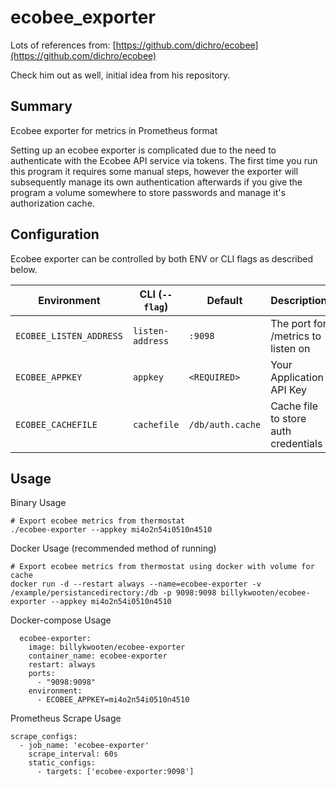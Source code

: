# ecobee_exporter

Lots of references from: [https://github.com/dichro/ecobee](https://github.com/dichro/ecobee)

Check him out as well, initial idea from his repository.

## Summary

Ecobee exporter for metrics in Prometheus format

Setting up an ecobee exporter is complicated due to the need to authenticate with the Ecobee API service via tokens.
The first time you run this program it requires some manual steps, however the exporter will subsequently manage its
own authentication afterwards if you give the program a volume somewhere to store passwords and manage it's authorization cache.

## Configuration

Ecobee exporter can be controlled by both ENV or CLI flags as described below.

| Environment        	       | CLI (`--flag`)              | Default                 	    | Description                                                                                                      |
|----------------------------|-----------------------------|---------------------------- |------------------------------------------------------------------------------------------------------------------|
| `ECOBEE_LISTEN_ADDRESS`           | `listen-address`            | `:9098`                     | The port for /metrics to listen on |
| `ECOBEE_APPKEY`                   | `appkey`                    | `<REQUIRED>`                | Your Application API Key |
| `ECOBEE_CACHEFILE`                     | `cachefile`                      | `/db/auth.cache`              | Cache file to store auth credentials |

## Usage

Binary Usage
```
# Export ecobee metrics from thermostat
./ecobee-exporter --appkey mi4o2n54i0510n4510
```

Docker Usage (recommended method of running)
```
# Export ecobee metrics from thermostat using docker with volume for cache
docker run -d --restart always --name=ecobee-exporter -v /example/persistancedirectory:/db -p 9098:9098 billykwooten/ecobee-exporter --appkey mi4o2n54i0510n4510
```

Docker-compose Usage
```
  ecobee-exporter:
    image: billykwooten/ecobee-exporter
    container_name: ecobee-exporter
    restart: always
    ports:
      - "9098:9098"
    environment:
      - ECOBEE_APPKEY=mi4o2n54i0510n4510
```

Prometheus Scrape Usage
```
scrape_configs:
  - job_name: 'ecobee-exporter'
    scrape_interval: 60s
    static_configs:
      - targets: ['ecobee-exporter:9098']
```
